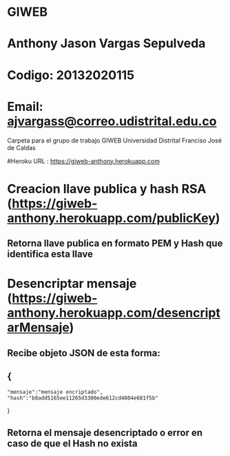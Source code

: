 # GIWEB
# Anthony Jason Vargas Sepulveda
# Codigo: 20132020115
# Email: ajvargass@correo.udistrital.edu.co

Carpeta para el grupo de trabajo GIWEB Universidad Distrital Franciso José de Caldas

#Heroku URL : https://giweb-anthony.herokuapp.com

# Creacion llave publica y hash RSA (https://giweb-anthony.herokuapp.com/publicKey)

## Retorna llave publica en formato PEM y Hash que identifica esta llave

# Desencriptar mensaje (https://giweb-anthony.herokuapp.com/desencriptarMensaje)
## Recibe objeto JSON de esta forma:
## {
	"mensaje":"mensaje encriptado",
	"hash":"b8add5165ee11265d3300ede612cd4804e681f5b"
}

## Retorna el mensaje desencriptado o error en caso de que el Hash no exista
